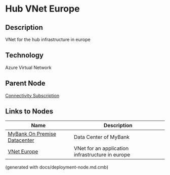 # Hub VNet Europe
## Description
VNet for the hub infrastructure in europe

## Technology
Azure Virtual Network

## Parent Node
[Connectivity Subscription](../../../mybank/it-management/azure/connectivity-subscription.md)
## Links to Nodes
Name | Description
---|---
[MyBank On Premise Datacenter](../../../mybank/it-management/onprem/data-center-europe.md) | Data Center of MyBank
[VNet Europe](../../../mybank/it-management/azure/alz1-vnet-europe.md) | VNet for an application infrastructure in europe


(generated with docs/deployment-node.md.cmb)
